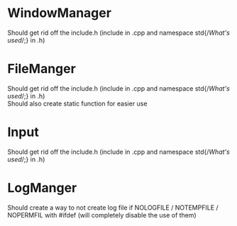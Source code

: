 # WindowManager
Should get rid off the include.h (include in .cpp and namespace std{/*What's used*/;} in .h)
# FileManger
Should get rid off the include.h (include in .cpp and namespace std{/*What's used*/;} in .h)\
Should also create static function for easier use
# Input
Should get rid off the include.h (include in .cpp and namespace std{/*What's used*/;} in .h)
# LogManger
Should create a way to not create log file if NOLOGFILE / NOTEMPFILE / NOPERMFIL with #ifdef (will completely disable the use of them)

